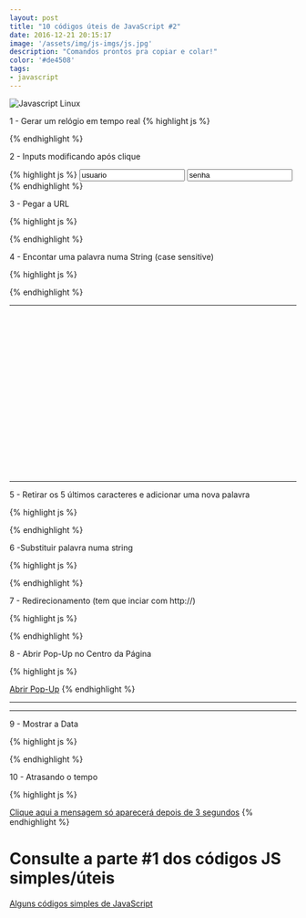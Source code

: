 ```yaml
---
layout: post
title: "10 códigos úteis de JavaScript #2"
date: 2016-12-21 20:15:17
image: '/assets/img/js-imgs/js.jpg'
description: "Comandos prontos pra copiar e colar!"
color: '#de4508'
tags:
- javascript
---
```


![Javascript Linux](/assets/img/js-imgs/js.jpg "JavaScript Linux") 

1 - Gerar um relógio em tempo real
{% highlight js %}


<script type="text/javascript">
function startTime()
{
var today=new Date();
var h=today.getHours();
var m=today.getMinutes();
var s=today.getSeconds();
// add a zero in front of numbers<10
m=checkTime(m);
s=checkTime(s);
document.getElementById('txt').innerHTML=h+":"+m+":"+s;
t=setTimeout('startTime()',500);

}

function checkTime(i)
{
if (i<10)
  {
  i="0" + i;
  }
return i;
}
</script>


<div id="txt">
<script type="text/javascript">document.write(startTime())</script>
</div>
{% endhighlight %}

2 - Inputs modificando após clique

{% highlight js %}
<input type="text" value="usuario" onblur="if(this.value == ''){ this.value='usuario';}" onfocus="if(this.value == 'usuario'){ this.value='';}"/>
<input value="senha" onblur="if(this.value == ''){ this.value='senha'; this.type='text';}" onfocus="if(this.value == 'senha'){ this.value=''; this.type='password';}"/>
{% endhighlight %}

3 - Pegar a URL

{% highlight js %}

<script>document.write(window.location.href);</script>

{% endhighlight %}

4 - Encontar uma palavra numa String (case sensitive)

{% highlight js %}

<script>
var str = 'Terminal Root';

if(str.match(/Root/)){
  document.write('Encontrou');
}else{
	document.write('Palavra Não Encontrada');
}
</script>

{% endhighlight %}

---


<!-- SQUARE - GAMES ROOT -->
<script async src="//pagead2.googlesyndication.com/pagead/js/adsbygoogle.js"></script>
<ins class="adsbygoogle"
style="display:inline-block;width:336px;height:280px"
data-ad-client="ca-pub-2838251107855362"
data-ad-slot="5351066970"></ins>
<script>
(adsbygoogle = window.adsbygoogle || []).push({});
</script>

---

5 - Retirar os 5 últimos caracteres e adicionar uma nova palavra

{% highlight js %}

<script>
var str = 'Terminal Root';

var str = str.slice(0, -5)+' Bash';

document.write(str);

</script>

{% endhighlight %}

6 -Substituir palavra numa string

{% highlight js %}

<script>
var str = 'Terminal Root';
var str = str.replace("Root", "Linux");
document.write(str);
</script>

{% endhighlight %}

7 - Redirecionamento (tem que inciar com http://)

{% highlight js %}

<script>window.location = "http://www.terminalroot.com.br";</script>

{% endhighlight %}

8 - Abrir Pop-Up no Centro da Página

{% highlight js %}

<script>
	var win = null;
	function NovaJanela(pagina,nome,w,h,scroll){
	LeftPosition = (screen.width) ? (screen.width-w)/2 : 0;
	TopPosition = (screen.height) ? (screen.height-h)/2 : 0;
	settings = 'location=no,toolbar=no,directories=no,status=no,height='+h+',width='+w+',top='+TopPosition+',left='+LeftPosition+',scrollbars='+scroll+',resizable';
	win = window.open(pagina,nome,settings);
	}
</script>


<a href="http://www.terminalroot.com.br/" onclick="NovaJanela(this.href,'nomeJanela','820','560','yes');return false">Abrir Pop-Up</a>
{% endhighlight %}

---


<!-- RECTANGLE LARGE -->
<script async src="https://pagead2.googlesyndication.com/pagead/js/adsbygoogle.js"></script>
<!-- Informat -->
<ins class="adsbygoogle"
style="display:block"
data-ad-client="ca-pub-2838251107855362"
data-ad-slot="2327980059"
data-ad-format="auto"
data-full-width-responsive="true"></ins>
<script>
(adsbygoogle = window.adsbygoogle || []).push({});
</script>

---

9 - Mostrar a Data

{% highlight js %}

<script type="text/javascript">document.write(Date());</script>

{% endhighlight %}

10 - Atrasando o tempo

{% highlight js %}

<script type="text/javascript">

function timeMsg(){
	var t=setTimeout("alertMsg()",3000);
}

function alertMsg(){
	document.write("Terminal Root");
}

</script>


<a href="#" onClick="timeMsg()">Clique aqui a mensagem só aparecerá depois de 3 segundos</a>
{% endhighlight %}

# Consulte a parte #1 dos códigos JS simples/úteis

[Alguns códigos simples de JavaScript](http://terminalroot.com.br/2011/11/alguns-codigos-simples-de-javascript.html)

<script async src="https://pagead2.googlesyndication.com/pagead/js/adsbygoogle.js"></script>

<!-- Informat -->
<ins class="adsbygoogle"
 style="display:block"
 data-ad-client="ca-pub-2838251107855362"
 data-ad-slot="2327980059"
 data-ad-format="auto"
 data-full-width-responsive="true"></ins>

<script>
(adsbygoogle = window.adsbygoogle || []).push({});
</script>



